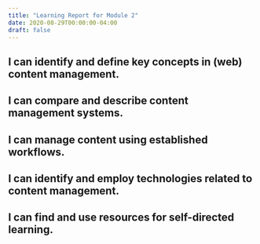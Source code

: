 ```yaml
---
title: "Learning Report for Module 2"
date: 2020-08-29T00:00:00-04:00
draft: false
---
```


I can identify and define key concepts in (web) content management.
-------------------------------------------------------------------


I can compare and describe content management systems.
------------------------------------------------------


I can manage content using established workflows.
-------------------------------------------------


I can identify and employ technologies related to content management.
---------------------------------------------------------------------


I can find and use resources for self-directed learning.
--------------------------------------------------------


